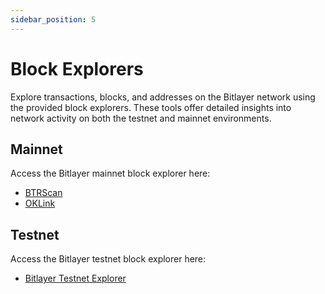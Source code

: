 ```yaml
---
sidebar_position: 5
---
```


# Block Explorers

Explore transactions, blocks, and addresses on the Bitlayer network using the provided block explorers. These tools offer detailed insights into network activity on both the testnet and mainnet environments.

## Mainnet

Access the Bitlayer mainnet block explorer here:
- [BTRScan](https://www.btrscan.com)
- [OKLink](https://www.okx.com/zh-hans/web3/explorer/bitlayer)



## Testnet

Access the Bitlayer testnet block explorer here:
- [Bitlayer Testnet Explorer](https://testnet.btrscan.com)
